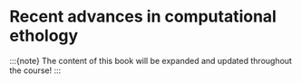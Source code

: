 # Recent advances in computational ethology 

:::{note}
The content of this book will be expanded and updated throughout the course!
:::